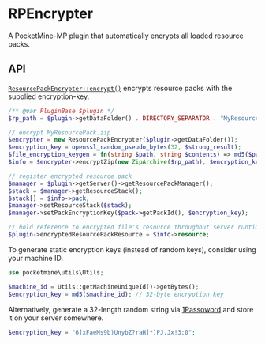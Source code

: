 # RPEncrypter
A PocketMine-MP plugin that automatically encrypts all loaded resource packs.

## API
[`ResourcePackEncrypter::encrypt()`](https://github.com/Muqsit/RPEncrypter/blob/master/src/muqsit/rpencrypter/ResourcePackEncrypter.php) encrypts resource packs with the supplied encryption-key.
```php
/** @var PluginBase $plugin */
$rp_path = $plugin->getDataFolder() . DIRECTORY_SEPARATOR . "MyResourcePack.zip";

// encrypt MyResourcePack.zip
$encrypter = new ResourcePackEncrypter($plugin->getDataFolder());
$encryption_key = openssl_random_pseudo_bytes(32, $strong_result);
$file_encryption_keygen = fn(string $path, string $contents) => md5($path . $contents);
$info = $encrypter->encryptZip(new ZipArchive($rp_path), $encryption_key, $file_encryption_keygen);

// register encrypted resource pack
$manager = $plugin->getServer()->getResourcePackManager();
$stack = $manager->getResourceStack();
$stack[] = $info->pack;
$manager->setResourceStack($stack);
$manager->setPackEncryptionKey($pack->getPackId(), $encryption_key);

// hold reference to encrypted file's resource throughout server runtime
$plugin->encryptedResourcePackResource = $info->resource;
```

To generate static encryption keys (instead of random keys), consider using your machine ID.
```php
use pocketmine\utils\Utils;

$machine_id = Utils::getMachineUniqueId()->getBytes();
$encryption_key = md5($machine_id); // 32-byte encryption key
```

Alternatively, generate a 32-length random string via [1Passoword](https://1password.com/password-generator/) and store it on your server somewhere.
```php
$encryption_key = "6]xFaeMs9b)UnybZ?raH]*)PJ.Jx!3:0";
```
